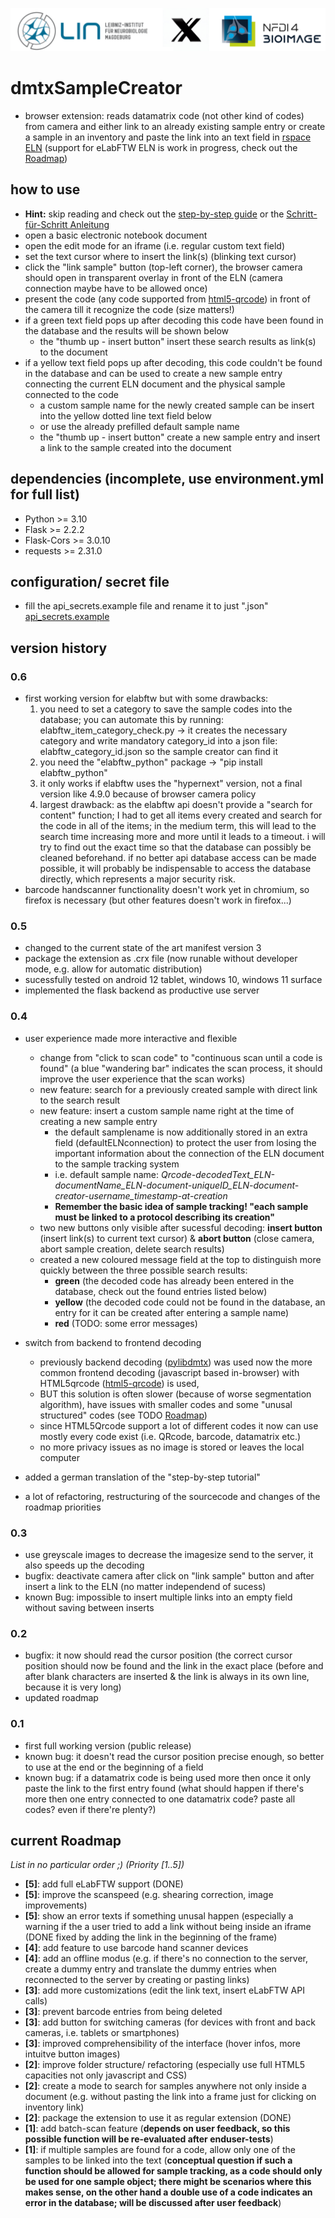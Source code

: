 ![Lin_X_NFDI4BIOIMAGE](data/icons/lin_x_nfdi4bioimage.png)

# dmtxSampleCreator

- browser extension: reads datamatrix code (not other kind of codes) from camera and either link to an already existing sample entry or create a sample in an inventory and paste the link into an text field in [rspace ELN](https://www.researchspace.com/) (support for eLabFTW ELN is work in progress, check out the [Roadmap](README.md#current-roadmap))

## how to use

- **Hint:** skip reading and check out the [step-by-step guide](example/tutorial_example.md) or the [Schritt-für-Schritt Anleitung](example/tutorial_example_de.md)
- open a basic electronic notebook document
- open the edit mode for an iframe (i.e. regular custom text field)
- set the text cursor where to insert the link(s) (blinking text cursor)
- click the "link sample" button (top-left corner), the browser camera should open in transparent overlay in front of the ELN (camera connection maybe have to be allowed once)
- present the code (any code supported from [html5-qrcode](https://github.com/mebjas/html5-qrcode)) in front of the camera till it recognize the code (size matters!)
- if a green text field pops up after decoding this code have been found in the database and the results will be shown below
  - the "thumb up - insert button" insert these search results as link(s) to the document
- if a yellow text field pops up after decoding, this code couldn't be found in the database and can be used to create a new sample entry connecting the current ELN document and the physical sample connected to the code
  - a custom sample name for the newly created sample can be insert into the yellow dotted line text field below
  - or use the already prefilled default sample name
  - the "thumb up - insert button" create a new sample entry and insert a link to the sample created into the document

## dependencies (incomplete, use environment.yml for full list)

- Python >= 3.10
- Flask >= 2.2.2
- Flask-Cors >= 3.0.10
- requests >= 2.31.0

## configuration/ secret file

- fill the api_secrets.example file and rename it to just ".json"
  [api_secrets.example](/data/secrets/api_secrets.example.json)

## version history

### 0.6
- first working version for elabftw but with some drawbacks:
  1. you need to set a category to save the sample codes into the database; you can automate this by running: elabftw_item_category_check.py -> it creates the necessary category and write mandatory category_id into a json file: elabftw_category_id.json so the sample creator can find it
  2. you need the "elabftw_python" package -> "pip install elabftw_python"
  3. it only works if elabftw uses the "hypernext" version, not a final version like 4.9.0 because of browser camera policy  
  4. largest drawback: as the elabftw api doesn't provide a "search for content" function; I had to get all items every created and search for the code in all of the items; in the medium term, this will lead to the search time increasing more and more until it leads to a timeout. i will try to find out the exact time so that the database can possibly be cleaned beforehand. if no better api database access can be made possible, it will probably be indispensable to access the database directly, which represents a major security risk.
- barcode handscanner functionality doesn't work yet in chromium, so firefox is necessary (but other features doesn't work in firefox...)

### 0.5 
- changed to the current state of the art manifest version 3
- package the extension as .crx file (now runable without developer mode, e.g. allow for automatic distribution)
- sucessfully tested on android 12 tablet, windows 10, windows 11 surface
- implemented the flask backend as productive use server

### 0.4

- user experience made more interactive and flexible

  - change from "click to scan code" to "continuous scan until a code is found" (a blue "wandering bar" indicates the scan process, it should improve the user experience that the scan works)
  - new feature: search for a previously created sample with direct link to the search result
  - new feature: insert a custom sample name right at the time of creating a new sample entry
    - the default samplename is now additionally stored in an extra field (defaultELNconnection) to protect the user from losing the important information about the connection of the ELN document to the sample tracking system
    - i.e. default sample name: *Qrcode-decodedText_ELN-documentName_ELN-document-uniqueID_ELN-document-creator-username_timestamp-at-creation*
    - **Remember the basic idea of sample tracking! "each sample must be linked to a protocol describing its creation"**
  - two new buttons only visible after sucessful decoding: **insert button** (insert link(s) to current text cursor) & **abort button** (close camera, abort sample creation, delete search results)
  - created a new coloured message field at the top to distinguish more quickly between the three possible search results:
    - **green** (the decoded code has already been entered in the database, check out the found entries listed below)
    - **yellow** (the decoded code could not be found in the database, an entry for it can be created after entering a sample name)
    - **red** (TODO: some error messages)
- switch from backend to frontend decoding

  - previously backend decoding ([pylibdmtx](https://pypi.org/project/pylibdmtx)) was used now the more common frontend decoding (javascript based in-browser) with HTML5qrcode ([html5-qrcode](https://github.com/mebjas/html5-qrcode)) is used,
  - BUT this solution is often slower (because of worse segmentation algorithm), have issues with smaller codes and some "unusal structured" codes (see TODO [Roadmap](README.md#roadmap-priority-15))
  - since HTML5Qrcode support a lot of different codes it now can use mostly every code exist (i.e. QRcode, barcode, datamatrix etc.)
  - no more privacy issues as no image is stored or leaves the local computer
- added a german translation of the "step-by-step tutorial"
- a lot of refactoring, restructuring of the sourcecode and changes of the roadmap priorities

### 0.3

- use greyscale images to decrease the imagesize send to the server, it also speeds up the decoding
- bugfix: deactivate camera after click on "link sample" button and after insert a link to the ELN (no matter independend of sucess)
- known Bug: impossible to insert multiple links into an empty field without saving between inserts

### 0.2

- bugfix: it now should read the cursor position (the correct cursor position should now be found and the link in the exact place (before and after blank characters are inserted & the link is always in its own line, because it is very long)
- updated roadmap

### 0.1

- first full working version (public release)
- known bug: it doesn't read the cursor position precise enough, so better to use at the end or the beginning of a field
- known bug: if a datamatrix code is being used more then once it only paste the link to the first entry found (what should happen if there's more then one entry connected to one datamatrix code? paste all codes? even if there're plenty?)

## current Roadmap

*List in no particular order ;) (Priority [1..5])*

- **[5]**: add full eLabFTW support (DONE)
- **[5]**: improve the scanspeed (e.g. shearing correction, image improvements)
- **[5]**: show an error texts if something unusal happen (especially a warning if the a user tried to add a link without being inside an iframe (DONE fixed by adding the link in the beginning of the frame)
- **[4]**: add feature to use barcode hand scanner devices
- **[4]**: add an offline modus (e.g. if there's no connection to the server, create a dummy entry and translate the dummy entries when reconnected to the server by creating or pasting links)
- **[3]**: add more customizations (edit the link text, insert eLabFTW API calls)
- **[3]**: prevent barcode entries from being deleted
- **[3]**: add button for switching cameras (for devices with front and back cameras, i.e. tablets or smartphones)
- **[3]**: improved comprehensibility of the interface (hover infos, more intuitve button images)
- **[2]**: improve folder structure/ refactoring (especially use full HTML5 capacities not only javascript and CSS)
- **[2]**: create a mode to search for samples anywhere not only inside a document (e.g. without pasting the link into a frame just for clicking on inventory link)
- **[2]**: package the extension to use it as regular extension (DONE)
- **[1]**: add batch-scan feature (**depends on user feedback, so this possible function will be re-evaluated after enduser-tests**)
- **[1]**: if multiple samples are found for a code, allow only one of the samples to be linked into the text (**conceptual question if such a function should be allowed for sample tracking, as a code should only be used for one sample object; there might be scenarios where this makes sense, on the other hand a double use of a code indicates an error in the database; will be discussed after user feedback**)